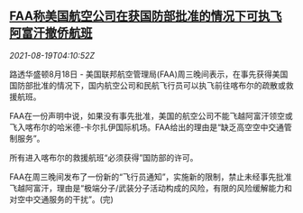 <!--1629347462000-->
[FAA称美国航空公司在获国防部批准的情况下可执飞阿富汗撤侨航班](https://cn.reuters.com/article/us-faa-afg-evacuation-flights-0819-idCNKBS2FK0A0)
------

<div><i>2021-08-19T04:10:52Z</i></div><p>路透华盛顿8月18日 - 美国联邦航空管理局(FAA)周三晚间表示，在事先获得美国国防部批准的情况下，国内航空公司和民航飞行员可以执飞前往喀布尔的疏散或救援航班。</p><p>FAA在一份声明中说，如果没有事先批准，美国的航空公司不能飞越阿富汗领空或飞入喀布尔的哈米德-卡尔扎伊国际机场。FAA给出的理由是“缺乏高空空中交通管制服务”。</p><p>所有进入喀布尔的救援航班“必须获得”国防部的许可。</p><p>FAA在周三晚间发布了一份新的“飞行员通知”，实施新的限制，禁止未经事先批准飞越阿富汗，理由是“极端分子/武装分子活动构成的风险，有限的风险缓解能力和对空中交通服务的干扰”。(完)</p>
